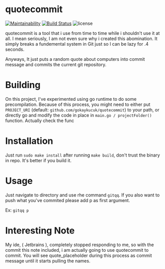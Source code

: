 # quotecommit

[![Maintainability](https://api.codeclimate.com/v1/badges/5387272a1509c322c196/maintainability)](https://codeclimate.com/github/gokaykucuk/quotecommit/maintainability)
[![Build Status](https://travis-ci.org/gokaykucuk/quotecommit.svg?branch=master)](https://travis-ci.org/gokaykucuk/quotecommit)
![license](https://img.shields.io/github/license/mashape/apistatus.svg)

quotecommit is a tool that i use from time to time while i shouldn't use it at all. I mean seriously, I am not even sure why i created this abomination. It simply breaks a fundemental system in Git just so I can be lazy for .4 seconds. 

Anyways, It just puts a random quote about computers into commit message and commits the current git repository.

# Building

On this project, I've experimented using go runtime to do some precompilation. Because of this process, you might need
 to either put `PROJECT_URI` (default: `github.com/gokaykucuk/quotecommit`) to your path, or directly go and modify the code in place in `main.go / projectFolder()` function. Actually check the func

# Installation

Just run `sudo make install` after running `make build`, don't trust the binary in repo. It's better if you build it.

# Usage

Just navigate to directory and use rhe command `gitqq`. If you also want to push what you've commited please add p as first argument.

Ex: `gitqq p` 

# Interesting Note

My ide, ( Jetbrains ), completely stopped responding to me, so with the commit this note included, i am actually going to use quotecommit to commit. You will see quote_placeholder during this process as commit message until it starts pulling the names.
 